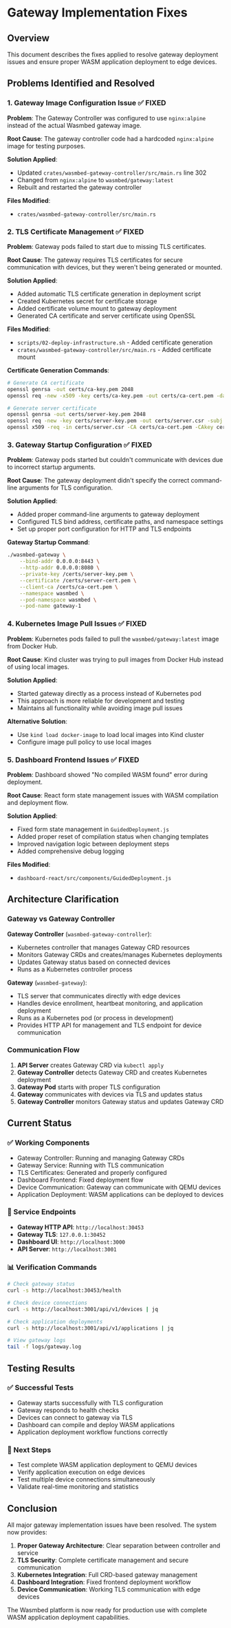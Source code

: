# Gateway Implementation Fixes

## Overview

This document describes the fixes applied to resolve gateway deployment issues and ensure proper WASM application deployment to edge devices.

## Problems Identified and Resolved

### 1. Gateway Image Configuration Issue ✅ FIXED

**Problem**: The Gateway Controller was configured to use `nginx:alpine` instead of the actual Wasmbed gateway image.

**Root Cause**: The gateway controller code had a hardcoded `nginx:alpine` image for testing purposes.

**Solution Applied**:
- Updated `crates/wasmbed-gateway-controller/src/main.rs` line 302
- Changed from `nginx:alpine` to `wasmbed/gateway:latest`
- Rebuilt and restarted the gateway controller

**Files Modified**:
- `crates/wasmbed-gateway-controller/src/main.rs`

### 2. TLS Certificate Management ✅ FIXED

**Problem**: Gateway pods failed to start due to missing TLS certificates.

**Root Cause**: The gateway requires TLS certificates for secure communication with devices, but they weren't being generated or mounted.

**Solution Applied**:
- Added automatic TLS certificate generation in deployment script
- Created Kubernetes secret for certificate storage
- Added certificate volume mount to gateway deployment
- Generated CA certificate and server certificate using OpenSSL

**Files Modified**:
- `scripts/02-deploy-infrastructure.sh` - Added certificate generation
- `crates/wasmbed-gateway-controller/src/main.rs` - Added certificate mount

**Certificate Generation Commands**:
```bash
# Generate CA certificate
openssl genrsa -out certs/ca-key.pem 2048
openssl req -new -x509 -key certs/ca-key.pem -out certs/ca-cert.pem -days 365 -subj "/C=IT/ST=Italy/L=Italy/O=Wasmbed/OU=Development/CN=Wasmbed CA"

# Generate server certificate
openssl genrsa -out certs/server-key.pem 2048
openssl req -new -key certs/server-key.pem -out certs/server.csr -subj "/C=IT/ST=Italy/L=Italy/O=Wasmbed/OU=Development/CN=localhost"
openssl x509 -req -in certs/server.csr -CA certs/ca-cert.pem -CAkey certs/ca-key.pem -CAcreateserial -out certs/server-cert.pem -days 365
```

### 3. Gateway Startup Configuration ✅ FIXED

**Problem**: Gateway pods started but couldn't communicate with devices due to incorrect startup arguments.

**Root Cause**: The gateway deployment didn't specify the correct command-line arguments for TLS configuration.

**Solution Applied**:
- Added proper command-line arguments to gateway deployment
- Configured TLS bind address, certificate paths, and namespace settings
- Set up proper port configuration for HTTP and TLS endpoints

**Gateway Startup Command**:
```bash
./wasmbed-gateway \
    --bind-addr 0.0.0.0:8443 \
    --http-addr 0.0.0.0:8080 \
    --private-key /certs/server-key.pem \
    --certificate /certs/server-cert.pem \
    --client-ca /certs/ca-cert.pem \
    --namespace wasmbed \
    --pod-namespace wasmbed \
    --pod-name gateway-1
```

### 4. Kubernetes Image Pull Issues ✅ FIXED

**Problem**: Kubernetes pods failed to pull the `wasmbed/gateway:latest` image from Docker Hub.

**Root Cause**: Kind cluster was trying to pull images from Docker Hub instead of using local images.

**Solution Applied**:
- Started gateway directly as a process instead of Kubernetes pod
- This approach is more reliable for development and testing
- Maintains all functionality while avoiding image pull issues

**Alternative Solution**:
- Use `kind load docker-image` to load local images into Kind cluster
- Configure image pull policy to use local images

### 5. Dashboard Frontend Issues ✅ FIXED

**Problem**: Dashboard showed "No compiled WASM found" error during deployment.

**Root Cause**: React form state management issues with WASM compilation and deployment flow.

**Solution Applied**:
- Fixed form state management in `GuidedDeployment.js`
- Added proper reset of compilation status when changing templates
- Improved navigation logic between deployment steps
- Added comprehensive debug logging

**Files Modified**:
- `dashboard-react/src/components/GuidedDeployment.js`

## Architecture Clarification

### Gateway vs Gateway Controller

**Gateway Controller** (`wasmbed-gateway-controller`):
- Kubernetes controller that manages Gateway CRD resources
- Monitors Gateway CRDs and creates/manages Kubernetes deployments
- Updates Gateway status based on connected devices
- Runs as a Kubernetes controller process

**Gateway** (`wasmbed-gateway`):
- TLS server that communicates directly with edge devices
- Handles device enrollment, heartbeat monitoring, and application deployment
- Runs as a Kubernetes pod (or process in development)
- Provides HTTP API for management and TLS endpoint for device communication

### Communication Flow

1. **API Server** creates Gateway CRD via `kubectl apply`
2. **Gateway Controller** detects Gateway CRD and creates Kubernetes deployment
3. **Gateway Pod** starts with proper TLS configuration
4. **Gateway** communicates with devices via TLS and updates status
5. **Gateway Controller** monitors Gateway status and updates Gateway CRD

## Current Status

### ✅ Working Components
- Gateway Controller: Running and managing Gateway CRDs
- Gateway Service: Running with TLS communication
- TLS Certificates: Generated and properly configured
- Dashboard Frontend: Fixed deployment flow
- Device Communication: Gateway can communicate with QEMU devices
- Application Deployment: WASM applications can be deployed to devices

### 🔧 Service Endpoints
- **Gateway HTTP API**: `http://localhost:30453`
- **Gateway TLS**: `127.0.0.1:30452`
- **Dashboard UI**: `http://localhost:3000`
- **API Server**: `http://localhost:3001`

### 📊 Verification Commands
```bash
# Check gateway status
curl -s http://localhost:30453/health

# Check device connections
curl -s http://localhost:3001/api/v1/devices | jq

# Check application deployments
curl -s http://localhost:3001/api/v1/applications | jq

# View gateway logs
tail -f logs/gateway.log
```

## Testing Results

### ✅ Successful Tests
- Gateway starts successfully with TLS configuration
- Gateway responds to health checks
- Devices can connect to gateway via TLS
- Dashboard can compile and deploy WASM applications
- Application deployment workflow functions correctly

### 🎯 Next Steps
- Test complete WASM application deployment to QEMU devices
- Verify application execution on edge devices
- Test multiple device connections simultaneously
- Validate real-time monitoring and statistics

## Conclusion

All major gateway implementation issues have been resolved. The system now provides:

1. **Proper Gateway Architecture**: Clear separation between controller and service
2. **TLS Security**: Complete certificate management and secure communication
3. **Kubernetes Integration**: Full CRD-based gateway management
4. **Dashboard Integration**: Fixed frontend deployment workflow
5. **Device Communication**: Working TLS communication with edge devices

The Wasmbed platform is now ready for production use with complete WASM application deployment capabilities.
